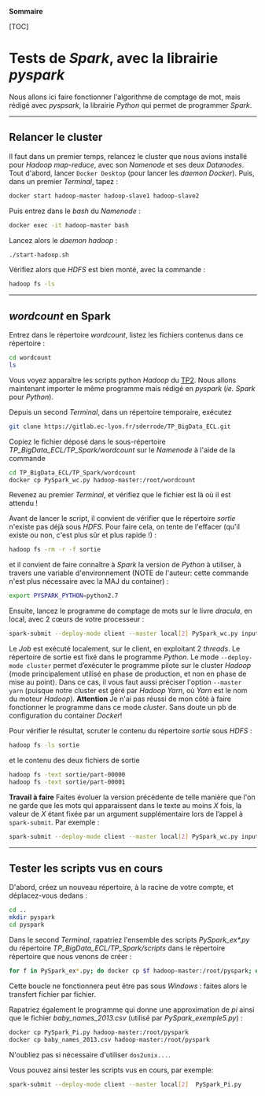 **Sommaire**

[TOC]


# Tests de _Spark_, avec la librairie _pyspark_

Nous allons ici faire fonctionner l'algorithme de comptage de mot, mais rédigé avec _pyspsark_, la librairie _Python_ qui permet de programmer _Spark_.

----
## Relancer le cluster

Il faut dans un premier temps, relancez le cluster que nous avions installé pour _Hadoop map-reduce_, avec son _Namenode_ et ses deux _Datanodes_. Tout d'abord, lancer `Docker Desktop` (pour lancer les _daemon Docker_). Puis, dans un premier _Terminal_, tapez :
```bash
docker start hadoop-master hadoop-slave1 hadoop-slave2
```
Puis entrez dans le _bash_ du _Namenode_ :
```bash
docker exec -it hadoop-master bash
```
Lancez alors le _daemon hadoop_ :
```bash
./start-hadoop.sh
```
Vérifiez alors que _HDFS_ est bien monté, avec la commande :
```bash
hadoop fs -ls
```

----
## _wordcount_ en Spark

Entrez dans le répertoire _wordcount_, listez les fichiers contenus dans ce répertoire :
```bash
cd wordcount
ls
```
Vous voyez apparaître les scripts python _Hadoop_ du [TP2](./TP2). Nous allons maintenant importer le même programme mais rédigé en _pyspark_ (_ie._ _Spark_ pour _Python_). 

Depuis un second _Terminal_, dans un répertoire temporaire, exécutez 
```bash
git clone https://gitlab.ec-lyon.fr/sderrode/TP_BigData_ECL.git
```
Copiez le fichier déposé dans le sous-répertoire _TP\_BigData\_ECL/TP\_Spark/wordcount_ sur le _Namenode_ à l'aide de la commande
```bash
cd TP_BigData_ECL/TP_Spark/wordcount
docker cp PySpark_wc.py hadoop-master:/root/wordcount
```
Revenez au premier _Terminal_, et vérifiez que le fichier est là où il est attendu !
<!-- 
Depuis un second _Terminal_, rendez-vous dans le répertoire de votre machine ou vous avez cloné le dépôt _git_ initial du [TP2](./TP2). Le répertoire que vous cherchez porte le nom : _s9_mod21_bigdata_tp_. Nous allons mettre à jour ce dépôt en tirant les mises-à-jour que j'ai faites:
```bash
git pull
```
De nouveaux fichiers viennent d'être copiés dans le répertoire _s9_mod21_bigdata_tp/TP\_Spark_. Copiez le fichier déposé dans le sous-répertoire _s9_mod21_bigdata_tp/TP\_Spark/wordcount_ sur le _Namenode_ à l'aide de la commande
```bash
cd TP_Spark/wordcount
docker cp PySpark_wc.py hadoop-master:/root/wordcount
```
Revenez au premier _Terminal_, et vérifiez que le fichier est là où il est attendu !
-->

Avant de lancer le script, il convient de vérifier que le répertoire _sortie_ n'existe pas déjà sous _HDFS_. Pour faire cela, on tente de l'effacer (qu'il existe ou non, c'est plus sûr et plus rapide !) :
```bash
hadoop fs -rm -r -f sortie
```
et il convient de faire connaître à _Spark_ la version de _Python_ à utiliser, à travers une variable d'environnement (NOTE de l'auteur: cette commande n'est plus nécessaire avec la MAJ du container) :
```bash
export PYSPARK_PYTHON=python2.7
```

Ensuite, lancez le programme de comptage de mots sur le livre _dracula_, en local, avec 2 cœurs de votre processeur : 
```bash
spark-submit --deploy-mode client --master local[2] PySpark_wc.py input/dracula
```
Le _Job_ est exécuté localement, sur le client, en exploitant 2 _threads_. Le répertoire de sortie est fixé dans le programme _Python_. Le mode `--deploy-mode cluster` permet d’exécuter le programme pilote sur le cluster _Hadoop_ (mode principalement utilisé en phase de production, et non en phase de mise au point). Dans ce cas, il vous faut aussi préciser l'option `--master yarn` (puisque notre cluster est géré par _Hadoop Yarn_, où _Yarn_ est le nom du moteur _Hadoop_). __Attention__ Je n'ai pas réussi de mon côté à faire fonctionner le programme dans ce mode _cluster_. Sans doute un pb de configuration du container _Docker_!

Pour vérifier le résultat, scruter le contenu du répertoire _sortie_ sous _HDFS_ :
```bash
hadoop fs -ls sortie
```
et le contenu des deux fichiers de sortie
```bash
hadoop fs -text sortie/part-00000
hadoop fs -text sortie/part-00001
```

**Travail à faire** Faites évoluer la version précédente de telle manière que l'on ne garde que les mots qui apparaissent dans le texte au moins _X_ fois, la valeur de _X_ étant fixée par un argument supplémentaire lors de l’appel à `spark-submit`. Par exemple :
```bash
spark-submit --deploy-mode client --master local[2] PySpark_wc.py input/dracula 1000
```

----
## Tester les scripts vus en cours

D'abord, créez un nouveau répertoire, à la racine de votre compte, et déplacez-vous dedans :
```bash
cd ..
mkdir pyspark
cd pyspark
```

Dans le second _Terminal_, rapatriez l'ensemble des scripts _PySpark_ex*.py_ du répertoire _TP_BigData_ECL/TP_Spark/scripts_ dans le répertoire répertoire que nous venons de créer :
```bash
for f in PySpark_ex*.py; do docker cp $f hadoop-master:/root/pyspark; done
```
Cette boucle ne fonctionnera peut être pas sous _Windows_ : faites alors le transfert fichier par fichier.

Rapatriez également le programme qui donne une approximation de _pi_ ainsi que le fichier _baby_names_2013.csv_ (utilisé par _PySpark_exemple5.py_) :
```bash
docker cp PySpark_Pi.py hadoop-master:/root/pyspark
docker cp baby_names_2013.csv hadoop-master:/root/pyspark
```
N'oubliez pas si nécessaire d'utiliser `dos2unix...`.

Vous pouvez ainsi tester les scripts vus en cours, par exemple:
```bash
spark-submit --deploy-mode client --master local[2]  PySpark_Pi.py
```